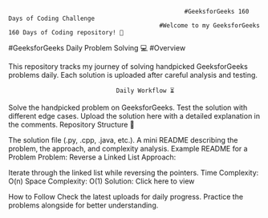                                                      #GeeksforGeeks 160 Days of Coding Challenge
                                              #Welcome to my GeeksforGeeks 160 Days of Coding repository! 🚀

#GeeksforGeeks Daily Problem Solving 💻
#Overview


This repository tracks my journey of
solving handpicked GeeksforGeeks problems daily.
Each solution is uploaded after careful analysis and testing.

                                  Daily Workflow ⏳
Solve the handpicked problem on GeeksforGeeks.
Test the solution with different edge cases.
Upload the solution here with a detailed explanation in the comments.
Repository Structure 📂

The solution file (.py, .cpp, .java, etc.).
A mini README describing the problem, the approach, and complexity analysis.
Example README for a Problem
Problem: Reverse a Linked List
Approach:

Iterate through the linked list while reversing the pointers.
Time Complexity: O(n)
Space Complexity: O(1)
Solution: Click here to view

How to Follow
Check the latest uploads for daily progress.
Practice the problems alongside for better understanding.
